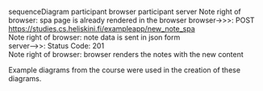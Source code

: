 sequenceDiagram
     participant browser
     participant server
     Note right of browser: spa page is already rendered in the browser
     browser->>>: POST https://studies.cs.heliskini.fi/exampleapp/new_note_spa    
     Note right of browser: note data is sent in json form     
     server-->>: Status Code: 201    
     Note right of browser: browser renders the notes with the new content

Example diagrams from the course were used in the creation of these diagrams.
